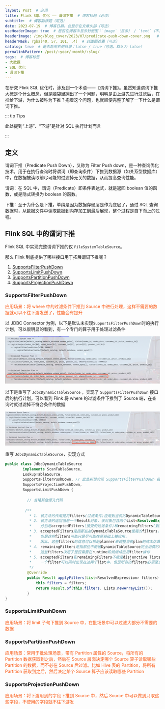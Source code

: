 ```yaml
---
layout: Post  # 必须
title: Flink SQL 优化 —— 谓词下推  # 博客标题（必须）
subtitle:  # 博客副标题（可选）
date: 2023-07-19  # 博客日期，会显示在文章头部（可选）
useHeaderImage: true  # 是否在博客中显示封面图：`image`（显示） / `text`（不显示）（可选，默认为 `text`）
headerImage: /img/blog_cover/2023/07/predicate-push-down-cover.png   # 博客封面图（必须，即使上一项选了 `text`，图片也需要在首页显示）
headerMask: rgba(40, 57, 101, .4)  # 封面图遮罩（可选）
catalog: true  # 是否启用右侧目录：false / true（可选，默认为 false）
permalinkPattern: /post/:year/:month/:slug/
tags:  # 博客标签
- 大数据
- SQL 优化
- 谓词下推
---
```


在研究 Flink SQL 优化时，涉及到一个术语——《谓词下推》。虽然知道谓词下推大概是个什么概念，但是脑袋里蹦出了一个问题，明明是由上游先进行过滤后，在推给下游，为什么被称为下推？抱着这个问题，也就顺便完整了解了一下什么是谓词下推。

::: tip Tips

此处提到“上游”、“下游”是针对 SQL 执行计划而言

:::

## 定义

谓词下推（Predicate Push Down），又称为 Filter Push down，是一种查询优化技术，用于在执行查询时将谓词（即查询条件）下推到数据源（如关系型数据库）中，在数据被读取前尽可能的过滤掉无关的数据，从而提高查询性能。

谓词：在 SQL 中，谓词（Predicate）即条件表达式，就是返回 boolean 值的函数，或是隐式转换为 boolean 的函数。

下推：至于为什么是下推，单纯是因为数据存储层是作为底层了，通过 SQL 查询数据时，从数据文件中读取数据到内存加工到最后展现，整个过程是自下而上的过程。

## Flink SQL 中的谓词下推

Flink SQL 中实现完整谓词下推的仅 `FileSystemTableSource`。

那么 Flink 到底提供了哪些接口用于拓展谓词下推呢？

1. [SupportsFilterPushDown](#supportsfilterpushdown)
2. [SupportsLimitPushDown](#supportslimitpushdown)
3. [SupportsPartitionPushDown](#supportspartitionpushdown)
4. [SupportsProjectionPushDown](#supportsprojectionpushdown)

### SupportsFilterPushDown

<p style="color: #fa5d19">应用场景：将 where 中的过滤条件下推到 Source 中进行处理，这样不需要的数据就可以不往下游发送了，性能会有提升</p>

<v-icon name='pr-times-circle' fill='#E84B3C' /> 以 JDBC Connector 为例，以下是默认未实现`SupportsFilterPushDown`时的执行计划，可以很明显的看到，有一个专门的算子用于处理过滤条件

![](./img/unpush-down-filter.png)

<v-icon name='pr-check-circle' fill='#31C46E' /> 以下是重写了 `JdbcDynamicTableSource` ，实现了 `SupportsFilterPushDown` 接口后的执行计划，可以看到 Flink 将 where 的过滤条件下推到了 Source 端，在查询时就过滤掉不符合条件的数据

![](./img/push-down-filter.png)

重写 `JdbcDynamicTableSource`，实现方式

```java
public class JdbcDynamicTableSource
        implements ScanTableSource,
        LookupTableSource,
        SupportsFilterPushDown, // 此处新增实现 SupportsFilterPushDown 接口
        SupportsProjectionPushDown,
        SupportsLimitPushDown {
          
          // 省略其他原先代码
          
         /**
           * 1. 该方法的作用是将filters(过滤条件)应用到当前的DynamicTableSource上
           * 2. 该方法的返回值是一个Result对象，该对象包含两个List<ResolvedExpression>类型的属性，
           *    分别是acceptedFilters(接受的过滤条件)和remainingFilters(剩余的过滤条件)
           * 3. acceptedFilters是指那些被DynamicTableSource使用的filters，
           *    但是这些filters可能只是尽可能在原基础上被应用，
           *    因此，这些filters的信息可以帮助planner来调整当前plan的成本估算
           * 4. remainingFilters是指那些不能被DynamicTableSource完全消费的filters，
           *    这些filters决定了是否需要在runtime阶段继续应用filter操作
           * 5. acceptedFilters和remainingFilters不能是disjunctive lists，
           *    一个filter可以同时出现在这两个list中，但是所有的filters必须至少出现在其中一个list中
           */
          @Override
          public Result applyFilters(List<ResolvedExpression> filters) {
              this.filters = filters;
              return Result.of(this.filters, Lists.newArrayList());
          }
}
```



### SupportsLimitPushDown

<p style="color: #fa5d19">应用场景：将 limit 子句下推到 Source 中，在批场景中可以过滤大部分不需要的数据</p>

### SupportsPartitionPushDown

<p style="color: #fa5d19">应用场景：常用于批处理场景，带有 Partition 属性的 Source，将所有的 Partition 数据获取到之后，然后在 Source 层面决定哪个 Source 算子读取哪些 Partition 的数据，而不必在 Source 后过滤。比如 Hive 表的 Partition，将所有 Partition 获取到之后，然后决定某个 Source 算子应该读取哪些 Partition</p>

### SupportsProjectionPushDown

<p style="color: #fa5d19">应用场景：将下游用到的字段下推到 Source 中，然后 Source 中可以做到只取这些字段，不使用的字段就不往下游发</p>










